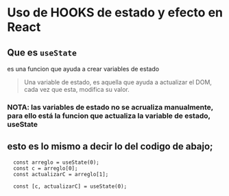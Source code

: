 # Uso de HOOKS de estado y efecto en React

## Que es `useState`
es una funcion que ayuda a crear variables de estado
> Una variable de estado, es aquella que ayuda a actualizar el DOM, cada vez que esta, modifica su valor. 

### NOTA: las variables de estado no se acrualiza manualmente, para ello está la funcion que actualiza la variable de estado, useState

## esto es lo mismo a decir lo del codigo de abajo;
```
  const arreglo = useState(0);
  const c = arreglo[0];
  const actualizarC = arreglo[1];
```
```
  const [c, actualizarC] = useState(0);
```